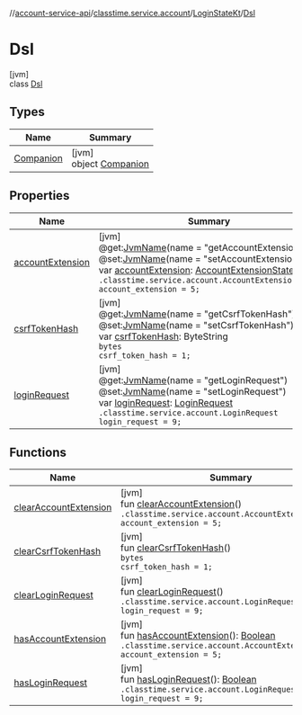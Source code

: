 //[account-service-api](../../../../index.md)/[classtime.service.account](../../index.md)/[LoginStateKt](../index.md)/[Dsl](index.md)

# Dsl

[jvm]\
class [Dsl](index.md)

## Types

| Name | Summary |
|---|---|
| [Companion](-companion/index.md) | [jvm]<br>object [Companion](-companion/index.md) |

## Properties

| Name | Summary |
|---|---|
| [accountExtension](account-extension.md) | [jvm]<br>@get:[JvmName](https://kotlinlang.org/api/latest/jvm/stdlib/kotlin.jvm/-jvm-name/index.html)(name = &quot;getAccountExtension&quot;)<br>@set:[JvmName](https://kotlinlang.org/api/latest/jvm/stdlib/kotlin.jvm/-jvm-name/index.html)(name = &quot;setAccountExtension&quot;)<br>var [accountExtension](account-extension.md): [AccountExtensionState](../../-account-extension-state/index.md)<br><code>.classtime.service.account.AccountExtensionState account_extension = 5;</code> |
| [csrfTokenHash](csrf-token-hash.md) | [jvm]<br>@get:[JvmName](https://kotlinlang.org/api/latest/jvm/stdlib/kotlin.jvm/-jvm-name/index.html)(name = &quot;getCsrfTokenHash&quot;)<br>@set:[JvmName](https://kotlinlang.org/api/latest/jvm/stdlib/kotlin.jvm/-jvm-name/index.html)(name = &quot;setCsrfTokenHash&quot;)<br>var [csrfTokenHash](csrf-token-hash.md): ByteString<br><code>bytes csrf_token_hash = 1;</code> |
| [loginRequest](login-request.md) | [jvm]<br>@get:[JvmName](https://kotlinlang.org/api/latest/jvm/stdlib/kotlin.jvm/-jvm-name/index.html)(name = &quot;getLoginRequest&quot;)<br>@set:[JvmName](https://kotlinlang.org/api/latest/jvm/stdlib/kotlin.jvm/-jvm-name/index.html)(name = &quot;setLoginRequest&quot;)<br>var [loginRequest](login-request.md): [LoginRequest](../../-login-request/index.md)<br><code>.classtime.service.account.LoginRequest login_request = 9;</code> |

## Functions

| Name | Summary |
|---|---|
| [clearAccountExtension](clear-account-extension.md) | [jvm]<br>fun [clearAccountExtension](clear-account-extension.md)()<br><code>.classtime.service.account.AccountExtensionState account_extension = 5;</code> |
| [clearCsrfTokenHash](clear-csrf-token-hash.md) | [jvm]<br>fun [clearCsrfTokenHash](clear-csrf-token-hash.md)()<br><code>bytes csrf_token_hash = 1;</code> |
| [clearLoginRequest](clear-login-request.md) | [jvm]<br>fun [clearLoginRequest](clear-login-request.md)()<br><code>.classtime.service.account.LoginRequest login_request = 9;</code> |
| [hasAccountExtension](has-account-extension.md) | [jvm]<br>fun [hasAccountExtension](has-account-extension.md)(): [Boolean](https://kotlinlang.org/api/latest/jvm/stdlib/kotlin/-boolean/index.html)<br><code>.classtime.service.account.AccountExtensionState account_extension = 5;</code> |
| [hasLoginRequest](has-login-request.md) | [jvm]<br>fun [hasLoginRequest](has-login-request.md)(): [Boolean](https://kotlinlang.org/api/latest/jvm/stdlib/kotlin/-boolean/index.html)<br><code>.classtime.service.account.LoginRequest login_request = 9;</code> |
